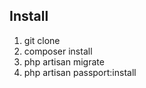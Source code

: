 ## Install

1. git clone
2. composer install
3. php artisan migrate
4. php artisan passport:install

